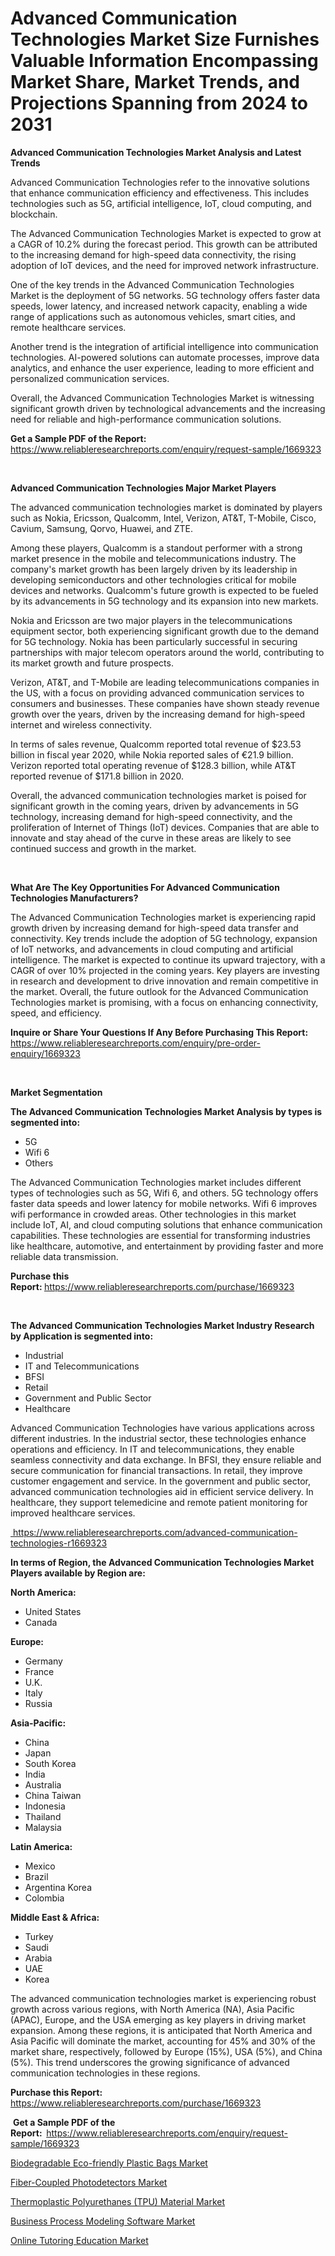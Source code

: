 <p><h1>Advanced Communication Technologies Market Size Furnishes Valuable Information Encompassing Market Share, Market Trends, and Projections Spanning from 2024 to 2031</h1></p><p><strong>Advanced Communication Technologies Market Analysis and Latest Trends</strong></p>
<p><p>Advanced Communication Technologies refer to the innovative solutions that enhance communication efficiency and effectiveness. This includes technologies such as 5G, artificial intelligence, IoT, cloud computing, and blockchain.</p><p>The Advanced Communication Technologies Market is expected to grow at a CAGR of 10.2% during the forecast period. This growth can be attributed to the increasing demand for high-speed data connectivity, the rising adoption of IoT devices, and the need for improved network infrastructure. </p><p>One of the key trends in the Advanced Communication Technologies Market is the deployment of 5G networks. 5G technology offers faster data speeds, lower latency, and increased network capacity, enabling a wide range of applications such as autonomous vehicles, smart cities, and remote healthcare services. </p><p>Another trend is the integration of artificial intelligence into communication technologies. AI-powered solutions can automate processes, improve data analytics, and enhance the user experience, leading to more efficient and personalized communication services.</p><p>Overall, the Advanced Communication Technologies Market is witnessing significant growth driven by technological advancements and the increasing need for reliable and high-performance communication solutions.</p></p>
<p><strong>Get a Sample PDF of the Report:&nbsp;</strong> <a href="https://www.reliableresearchreports.com/enquiry/request-sample/1669323">https://www.reliableresearchreports.com/enquiry/request-sample/1669323</a></p>
<p>&nbsp;</p>
<p><strong>Advanced Communication Technologies Major Market Players</strong></p>
<p><p>The advanced communication technologies market is dominated by players such as Nokia, Ericsson, Qualcomm, Intel, Verizon, AT&T, T-Mobile, Cisco, Cavium, Samsung, Qorvo, Huawei, and ZTE. </p><p>Among these players, Qualcomm is a standout performer with a strong market presence in the mobile and telecommunications industry. The company's market growth has been largely driven by its leadership in developing semiconductors and other technologies critical for mobile devices and networks. Qualcomm's future growth is expected to be fueled by its advancements in 5G technology and its expansion into new markets.</p><p>Nokia and Ericsson are two major players in the telecommunications equipment sector, both experiencing significant growth due to the demand for 5G technology. Nokia has been particularly successful in securing partnerships with major telecom operators around the world, contributing to its market growth and future prospects.</p><p>Verizon, AT&T, and T-Mobile are leading telecommunications companies in the US, with a focus on providing advanced communication services to consumers and businesses. These companies have shown steady revenue growth over the years, driven by the increasing demand for high-speed internet and wireless connectivity.</p><p>In terms of sales revenue, Qualcomm reported total revenue of $23.53 billion in fiscal year 2020, while Nokia reported sales of €21.9 billion. Verizon reported total operating revenue of $128.3 billion, while AT&T reported revenue of $171.8 billion in 2020.</p><p>Overall, the advanced communication technologies market is poised for significant growth in the coming years, driven by advancements in 5G technology, increasing demand for high-speed connectivity, and the proliferation of Internet of Things (IoT) devices. Companies that are able to innovate and stay ahead of the curve in these areas are likely to see continued success and growth in the market.</p></p>
<p>&nbsp;</p>
<p><strong>What Are The Key Opportunities For Advanced Communication Technologies Manufacturers?</strong></p>
<p><p>The Advanced Communication Technologies market is experiencing rapid growth driven by increasing demand for high-speed data transfer and connectivity. Key trends include the adoption of 5G technology, expansion of IoT networks, and advancements in cloud computing and artificial intelligence. The market is expected to continue its upward trajectory, with a CAGR of over 10% projected in the coming years. Key players are investing in research and development to drive innovation and remain competitive in the market. Overall, the future outlook for the Advanced Communication Technologies market is promising, with a focus on enhancing connectivity, speed, and efficiency.</p></p>
<p><strong>Inquire or Share Your Questions If Any Before Purchasing This Report:</strong> <a href="https://www.reliableresearchreports.com/enquiry/pre-order-enquiry/1669323">https://www.reliableresearchreports.com/enquiry/pre-order-enquiry/1669323</a></p>
<p>&nbsp;</p>
<p><strong>Market Segmentation</strong></p>
<p><strong>The Advanced Communication Technologies Market Analysis by types is segmented into:</strong></p>
<p><ul><li>5G</li><li>Wifi 6</li><li>Others</li></ul></p>
<p><p>The Advanced Communication Technologies market includes different types of technologies such as 5G, Wifi 6, and others. 5G technology offers faster data speeds and lower latency for mobile networks. Wifi 6 improves wifi performance in crowded areas. Other technologies in this market include IoT, AI, and cloud computing solutions that enhance communication capabilities. These technologies are essential for transforming industries like healthcare, automotive, and entertainment by providing faster and more reliable data transmission.</p></p>
<p><strong>Purchase this Report:&nbsp;</strong><a href="https://www.reliableresearchreports.com/purchase/1669323">https://www.reliableresearchreports.com/purchase/1669323</a></p>
<p>&nbsp;</p>
<p><strong>The Advanced Communication Technologies Market Industry Research by Application is segmented into:</strong></p>
<p><ul><li>Industrial</li><li>IT and Telecommunications</li><li>BFSI</li><li>Retail</li><li>Government and Public Sector</li><li>Healthcare</li></ul></p>
<p><p>Advanced Communication Technologies have various applications across different industries. In the industrial sector, these technologies enhance operations and efficiency. In IT and telecommunications, they enable seamless connectivity and data exchange. In BFSI, they ensure reliable and secure communication for financial transactions. In retail, they improve customer engagement and service. In the government and public sector, advanced communication technologies aid in efficient service delivery. In healthcare, they support telemedicine and remote patient monitoring for improved healthcare services.</p></p>
<p><a href="https://www.reliableresearchreports.com/advanced-communication-technologies-r1669323">&nbsp;https://www.reliableresearchreports.com/advanced-communication-technologies-r1669323</a></p>
<p><strong>In terms of Region, the Advanced Communication Technologies Market Players available by Region are:</strong></p>
<p>
    <p> <strong> North America: </strong>
        <ul>
            <li>United States</li>
            <li>Canada</li>
        </ul>
        </p> 
    <p> <strong> Europe: </strong>
        <ul>
            <li>Germany</li>
            <li>France</li>
            <li>U.K.</li>
            <li>Italy</li>
            <li>Russia</li>
        </ul>
        </p> 
    <p> <strong> Asia-Pacific: </strong>
        <ul>
            <li>China</li>
            <li>Japan</li>
            <li>South Korea</li>
            <li>India</li>
            <li>Australia</li>
            <li>China Taiwan</li>
            <li>Indonesia</li>
            <li>Thailand</li>
            <li>Malaysia</li>
        </ul>
        </p> 
    <p> <strong> Latin America: </strong>
        <ul>
            <li>Mexico</li>
            <li>Brazil</li>
            <li>Argentina Korea</li>
            <li>Colombia</li>
        </ul>
        </p> 
    <p> <strong> Middle East & Africa: </strong>
        <ul>
            <li>Turkey</li>
            <li>Saudi</li>
            <li>Arabia</li>
            <li>UAE</li>
            <li>Korea</li>
        </ul>
    </p>
    </p>
<p><p>The advanced communication technologies market is experiencing robust growth across various regions, with North America (NA), Asia Pacific (APAC), Europe, and the USA emerging as key players in driving market expansion. Among these regions, it is anticipated that North America and Asia Pacific will dominate the market, accounting for 45% and 30% of the market share, respectively, followed by Europe (15%), USA (5%), and China (5%). This trend underscores the growing significance of advanced communication technologies in these regions.</p></p>
<p><strong>Purchase this Report: </strong><a href="https://www.reliableresearchreports.com/purchase/1669323">https://www.reliableresearchreports.com/purchase/1669323</a></p>
<p>&nbsp;<strong>Get a Sample PDF of the Report:&nbsp;&nbsp;</strong><a href="https://www.reliableresearchreports.com/enquiry/request-sample/1669323">https://www.reliableresearchreports.com/enquiry/request-sample/1669323</a></p>
<p><strong></strong></p>
<p><p><a href="https://medium.com/@bernadette.hunter4468/biodegradable-eco-friendly-plastic-bags-market-outlook-and-forecast-from-2024-to-2031-d25cbc87365c">Biodegradable Eco-friendly Plastic Bags Market</a></p><p><a href="https://www.linkedin.com/pulse/fiber-coupled-photodetectors-market-investigation-industry-evolution-y4buf">Fiber-Coupled Photodetectors Market</a></p><p><a href="https://medium.com/@emma.white454357/global-thermoplastic-polyurethanes-tpu-material-market-exploring-market-share-market-trends-db378ede12c8">Thermoplastic Polyurethanes (TPU) Material Market</a></p><p><a href="https://github.com/graysonwolfe1913/Market-Research-Report-List-1/blob/main/business-process-modeling-software-market.md">Business Process Modeling Software Market</a></p><p><a href="https://www.linkedin.com/pulse/evaluating-global-online-tutoring-education-market-trends-growth-pfzje">Online Tutoring Education Market</a></p></p>